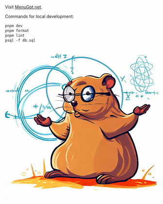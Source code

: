 Visit [MenuGpt.net](https://menugpt.net).

Commands for local development:

```
pnpm dev
pnpm format
pnpm lint
psql -f db.sql
```

![](https://github.com/landon9720/menugpt.net/blob/7bff9269141d5489d00a617f3af2b83240a095ea/public/gopher.png)
